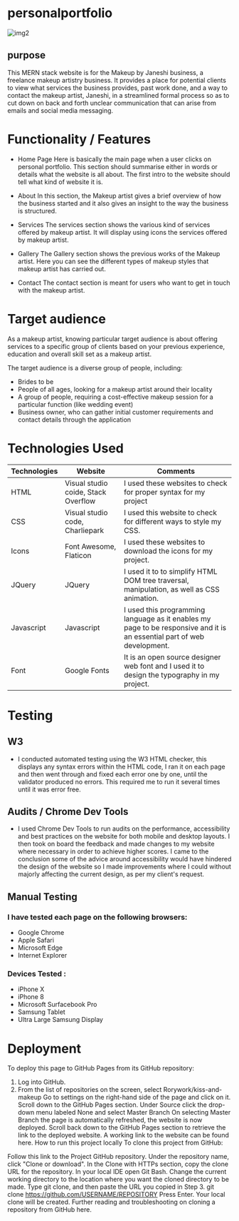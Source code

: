 # personalportfolio

![img2](https://github.com/janeshidevindi/personalportfolio/assets/136216196/51cae771-ced2-4d29-a80b-decbbfb8edcb)

## purpose 
This MERN stack website is for the Makeup by Janeshi business, a freelance makeup artistry business. It provides a place for potential clients to view what services the business provides, past work done, and a way to contact the makeup artist, Janeshi, in a streamlined formal process so as to cut down on back and forth unclear communication that can arise from emails and social media messaging.

# Functionality / Features

- Home Page
Here is basically the main page when a user clicks on personal portfolio. This section should summarise either in words or details what the website is all about. The first intro to the website should tell what kind of website it is.

- About
In this section, the Makeup artist gives a brief overview of how the business started and it also gives an insight to the way the business is structured.

- Services
The services section shows the various kind of services offered by makeup artist. It will display using icons the services offered by makeup artist.

- Gallery
The Gallery section shows the previous works of the Makeup artist. Here you can see the different types of makeup styles that makeup artist has carried out.

- Contact
The contact section is meant for users who want to get in touch with the makeup artist.

# Target audience
As a makeup artist, knowing particular target audience is about offering services to a specific group of clients based on your previous experience, education and overall skill set as a makeup artist.

The target audience is a diverse group of people, including:
- Brides to be
- People of all ages, looking for a makeup artist around their locality
- A group of people, requiring a cost-effective makeup session for a particular function (like wedding event)
- Business owner, who can gather initial customer requirements and contact details through the application

# Technologies Used

|Technologies	|Website|	Comments|
|---|---|---|
|HTML|	Visual studio coide, Stack Overflow	|I used these websites to check for proper syntax for my project|
|CSS	|Visual studio code, Charliepark|	I used this website to check for different ways to style my CSS.|
|Icons|	Font Awesome, Flaticon|	I used these websites to download the icons for my project.|
|JQuery|	JQuery|	I used it to to simplify HTML DOM tree traversal, manipulation, as well as CSS animation.|
|Javascript|	Javascript|	I used this programming language as it enables my page to be responsive and it is an essential part of web development.|
|Font|	Google Fonts|	It is an open source designer web font and I used it to design the typography in my project.|

# Testing
## W3

- I conducted automated testing using the W3 HTML checker, this displays any syntax errors within the HTML code, I ran it on each page and then went through and fixed each error one by one, until the validator produced no errors. This required me to run it several times until it was error free.

## Audits / Chrome Dev Tools
- I used Chrome Dev Tools to run audits on the performance, accessibility and best practices on the website for both mobile and desktop layouts. I then took on board the feedback and made changes to my website where necessary in order to achieve higher scores. I came to the conclusion some of the advice around accessibility would have hindered the design of the website so I made improvements where I could without majorly affecting the current design, as per my client's request.

## Manual Testing
### I have tested each page on the following  browsers:

  - Google Chrome
  - Apple Safari
  - Microsoft Edge
  - Internet Explorer
### Devices Tested :
  - iPhone X
  - iPhone 8
  - Microsoft Surfacebook Pro
  - Samsung Tablet
  - Ultra Large Samsung Display
  
 # Deployment
To deploy this page to GitHub Pages from its GitHub repository:

1. Log into GitHub.
2. From the list of repositories on the screen, select Rorywork/kiss-and-makeup
Go to settings on the right-hand side of the page and click on it.
Scroll down to the GitHub Pages section.
Under Source click the drop-down menu labeled None and select Master Branch
On selecting Master Branch the page is automatically refreshed, the website is now deployed.
Scroll back down to the GitHub Pages section to retrieve the link to the deployed website.
A working link to the website can be found here.
How to run this project locally
To clone this project from GitHub:

Follow this link to the Project GitHub repository.
Under the repository name, click "Clone or download".
In the Clone with HTTPs section, copy the clone URL for the repository.
In your local IDE open Git Bash.
Change the current working directory to the location where you want the cloned directory to be made.
Type git clone, and then paste the URL you copied in Step 3.
git clone https://github.com/USERNAME/REPOSITORY
Press Enter. Your local clone will be created.
Further reading and troubleshooting on cloning a repository from GitHub here.
  
